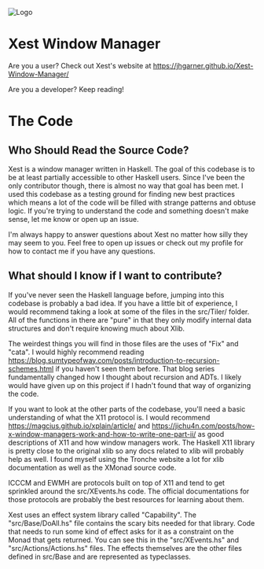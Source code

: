 ![Logo](https://raw.githubusercontent.com/jhgarner/Xest-Window-Manager/master/xest-site/images/xestlogo.png)


# Xest Window Manager

Are you a user? Check out Xest's website at https://jhgarner.github.io/Xest-Window-Manager/

Are you a developer? Keep reading!

# The Code

## Who Should Read the Source Code?

Xest is a window manager written in Haskell. The goal of this codebase is to be
at least partially accessible to other Haskell users.
Since I've been the only contributor though, there is almost no way that
goal has been met. I used this codebase as a testing ground for finding new best
practices which means a lot of the code will be filled with strange
patterns and obtuse logic. If you're trying to understand the code and something
doesn't make sense, let me know or open up an issue.

I'm always happy to answer questions about Xest no matter how silly they may
seem to you. Feel free to open up issues or check out my profile for how to
contact me if you have any questions.

## What should I know if I want to contribute?

If you've never seen the Haskell language before, jumping into this codebase
is probably a bad idea. If you have a little bit of experience, I would
recommend taking a look at some of the files in the src/Tiler/ folder. All of
the functions in there are "pure" in that they only modify internal data
structures and don't require knowing much about Xlib.

The weirdest things you will find in those files are the uses of "Fix" and "cata". 
I would highly recommend reading
https://blog.sumtypeofway.com/posts/introduction-to-recursion-schemes.html if
you haven't seen them before. That blog series fundamentally changed how I
thought about recursion and ADTs. I likely would have given up on this project
if I hadn't found that way of organizing the code.

If you want to look at the other parts of the codebase, you'll need a basic
understanding of what the X11 protocol is. I would recommend
https://magcius.github.io/xplain/article/ and
https://jichu4n.com/posts/how-x-window-managers-work-and-how-to-write-one-part-ii/
as good descriptions of X11 and how window managers work. The Haskell X11
library is pretty close to the original xlib so any docs related to xlib will
probably help as well. I found myself using the Tronche website a lot for xlib
documentation as well as the XMonad source code.

ICCCM and EWMH are protocols built on top of X11 and tend to get sprinkled
around the src/XEvents.hs code. The official documentations for those protocols
are probably the best resources for learning about them.

Xest uses an effect system library called "Capability". The "src/Base/DoAll.hs"
file contains the scary bits needed for that library. Code that needs to run
some kind of effect asks for it as a constraint on the Monad that gets returned.
You can see this in the "src/XEvents.hs" and "src/Actions/Actions.hs" files. The
effects themselves are the other files defined in src/Base and are represented
as typeclasses.
